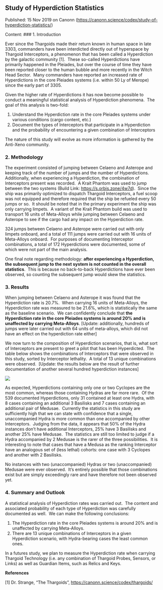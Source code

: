 ## Study of Hyperdiction Statistics

Published: 15 Nov 2019 on Canonn (https://canonn.science/codex/study-of-hyperdiction-statistics/)

Content: ### 1. Introduction

Ever since the Thargoids made their return known in human space in late 3303, commanders have been interdicted directly out of hyperspace by Thargoid Interceptors, a phenomenon that has been called a Hyperdiction by the galactic community [1].  These so-called Hyperdictions have primarily happened in the Pleiades, but over the course of time they have been reported closer to the human bubble and more recently in the Witch Head Sector.  Many commanders have reported an increased rate of Hyperdictions in the core Pleiades systems (i.e. within 50 Ly of Merope) since the early part of 3305.

Given the higher rate of Hyperdictions it has now become possible to conduct a meaningful statistical analysis of Hyperdiction phenomena.  The goal of this analysis is two-fold:

1. Understand the Hyperdiction rate in the core Pleiades systems under various conditions (cargo content, etc.)
2. Document the types of Interceptors that participate in a Hyperdiction and the probability of encountering a given combination of Interceptors

The nature of this study will evolve as more information is gathered by the Anti-Xeno community.

### 2. Methodology

The experiment consisted of jumping between Celaeno and Asterope and keeping track of the number of jumps and the number of Hyperdictions.  Additionally, when experiencing a Hyperdiction, the combination of Interceptors present was recorded.  A Krait Phantom was used to jump between the two systems (Build Link: https://s.orbis.zone/4w7d).  Since the ship was primarily optimized to dispatch Thargoid Interceptors, a fuel scoop was not equipped and therefore required that the ship be refueled every 50 jumps or so.  It should be noted that in the primary experiment the ship was only carrying limpets.  A variant of the Krait Phantom build was used to transport 16 units of Meta-Alloys while jumping between Celaeno and Asterope to see if the cargo had any impact on the Hyperdiction rate.

324 jumps between Celaeno and Asterope were carried out with only limpets onboard, and a total of 111 jumps were carried out with 16 units of Meta-Alloys onboard.  For purposes of documenting Interceptor combinations, a total of 172 Hyperdictions were documented, some of which were not part of the main analysis.

One final note regarding methodology: **after experiencing a Hyperdiction, the subsequent jump to the next system is not counted in the overall statistics**.  This is because no back-to-back Hyperdictions have ever been observed, so counting the subsequent jump would skew the statistics.

### 3. Results

When jumping between Celaeno and Asterope it was found that the Hyperdiction rate is 20.7%.  When carrying 16 units of Meta-Alloys, the Hyperdiction rate was measured to be 21.6%, which is statistically the same as the baseline scenario.  We can confidently conclude that **the Hyperdiction rate in the core Pleiades systems is around 20% and is unaffected by carrying Meta-Alloys**. [Update: additionally, hundreds of jumps were later carried out with 64 units of meta-alloys, which did not have an effect on the hyperdiction rate either]

We now turn to the composition of Hyperdiction scenarios, that is, what sort of Interceptors are present to greet a pilot that has been Hyperdicted.  The table below shows the combinations of Interceptors that were observed in this study, sorted by Interceptor lethality.  A total of 13 unique combinations were observed.  [Update: the results below are the result of further documentation of another several hundred hyperdiction instances]

![](https://canonn.science/wp-content/uploads/2019/11/Hyperdiction_Contents_v2-1024x922.png)

As expected, Hyperdictions containing only one or two Cyclopes are the most common, whereas those containing Hydras are far more rare.  Of the 539 documented Hyperdictions, only 31 contained at least one Hydra, with 8 cases containing an additional 3 Basilisks and 7 cases containing an additional pair of Medusae.  Currently the statistics in this study are sufficiently high that we can state with confidence that a single, unaccompanied Hydra is more common than one accompanied by other Interceptors.  Judging from the data, it appears that 50% of the Hydra instances don’t have additional Interceptors, 25% have 3 Basilisks and another 25% have Medusae.  The statistics are still too limited to judge if a Hydra accompanied by 2 Medusae is the rarer of the three possibilities.  It is interesting to note that cases that have a Medusa as the ranking Interceptor have an analogous set of (less lethal) cohorts: one case with 3 Cyclopes and another with 2 Basilisks.

No instances with two (unaccompanied) Hydras or two (unaccompanied) Medusae were ever observed.  It’s entirely possible that those combinations exist but are simply exceedingly rare and have therefore not been observed yet.

### 4. Summary and Outlook

A statistical analysis of Hyperdiction rates was carried out.  The content and associated probability of each type of Hyperdiction was carefully documented as well.  We can make the following conclusions:

1. The Hyperdiction rate in the core Pleiades systems is around 20% and is unaffected by carrying Meta-Alloys.
2. There are 13 unique combinations of Interceptors in a given Hyperdiction scenario, with Hydra-bearing cases the least common ones.

In a futures study, we plan to measure the Hyperdiction rate when carrying Thargoid Technology (i.e. any combination of Thargoid Probes, Sensors, or Links) as well as Guardian Items, such as Relics and Keys.

**References**

[1] Dr. Strange, “The Thargoids”, https://canonn.science/codex/thargoids/